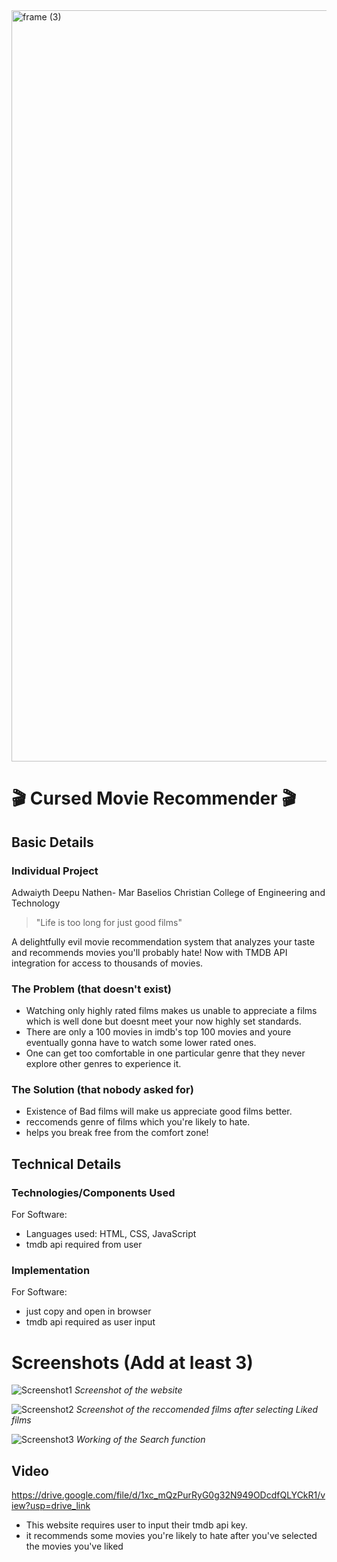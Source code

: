 <img width="3188" height="1202" alt="frame (3)" src="https://github.com/user-attachments/assets/517ad8e9-ad22-457d-9538-a9e62d137cd7" />

# 🎬 Cursed Movie Recommender 🎬

## Basic Details

### Individual Project
Adwaiyth Deepu Nathen- Mar Baselios Christian College of Engineering and Technology

> "Life is too long for just good films"

A delightfully evil movie recommendation system that analyzes your taste and recommends movies you'll probably hate! Now with TMDB API integration for access to thousands of movies.

### The Problem (that doesn't exist)
- Watching only highly rated films makes us unable to appreciate a films which is well done but doesnt meet your now highly set standards.
- There are only a 100 movies in imdb's top 100 movies and youre eventually gonna have to watch some lower rated ones.
- One can get too comfortable in one particular genre that they never explore other genres to experience it.

### The Solution (that nobody asked for)
- Existence of Bad films will make us appreciate good films better.
- reccomends genre of films which you're likely to hate.
- helps you break free from the comfort zone!

## Technical Details
### Technologies/Components Used
For Software:
- Languages used: HTML, CSS, JavaScript
- tmdb api required from user

### Implementation
For Software:
- just copy and open in browser
- tmdb api required as user input

# Screenshots (Add at least 3)
![Screenshot1](https://github.com/666Lynx/cursed-movie-recommendation/blob/main/1.png)
*Screenshot of the website*

![Screenshot2](https://github.com/666Lynx/cursed-movie-recommendation/blob/main/1.png)
*Screenshot of the reccomended films after selecting Liked films*

![Screenshot3](https://github.com/666Lynx/cursed-movie-recommendation/blob/main/1.png)
*Working of the Search function*

## Video

https://drive.google.com/file/d/1xc_mQzPurRyG0g32N949ODcdfQLYCkR1/view?usp=drive_link

- This website requires user to input their tmdb api key.
- it recommends some movies you're likely to hate after you've selected the movies you've liked
